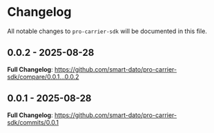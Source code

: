 # Changelog

All notable changes to `pro-carrier-sdk` will be documented in this file.

## 0.0.2 - 2025-08-28

**Full Changelog**: https://github.com/smart-dato/pro-carrier-sdk/compare/0.0.1...0.0.2

## 0.0.1 - 2025-08-28

**Full Changelog**: https://github.com/smart-dato/pro-carrier-sdk/commits/0.0.1

